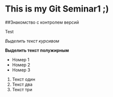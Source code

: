 # This is my Git Seminar1 ;)

##Знакомство с контролем версий

Test 

*Выделить текст курсивом*

**Выделить текст полужирным**

* Номер 1
* Номер 2
* Номер 3

1. Текст один
2. Текст два
3. Текст три